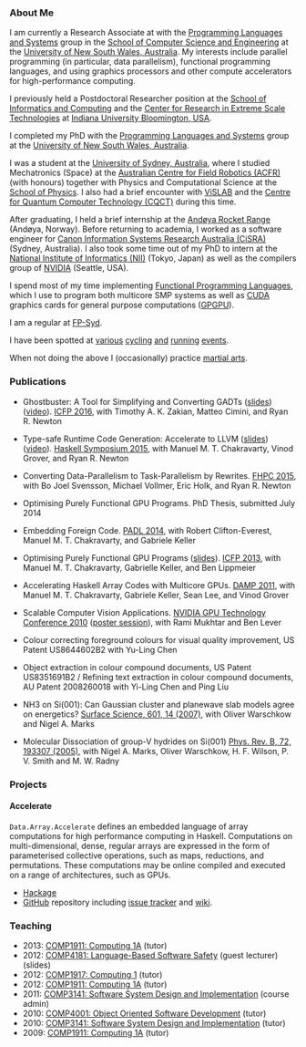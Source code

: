 ### About Me

I am currently a Research Associate at with the [Programming Languages and Systems](http://www.cse.unsw.edu.au/~pls/PLS/PLS.html) group in the [School of Computer Science and Engineering](http://www.cse.unsw.edu.au/) at the [University of New South Wales, Australia](http://www.unsw.edu.au/). My interests include parallel programming (in particular, data parallelism), functional programming languages, and using graphics processors and other compute accelerators for high-performance computing.

I previously held a Postdoctoral Researcher position at the [School of Informatics and Computing](http://www.soic.indiana.edu/) and the [Center for Research in Extreme Scale Technologies](https://www.crest.iu.edu/) at [Indiana University Bloomington, USA](http://iu.edu/).

I completed my PhD with the [Programming Languages and Systems](http://www.cse.unsw.edu.au/~pls/PLS/PLS.html) group at the [University of New South Wales, Australia](http://www.unsw.edu.au/).

I was a student at the [University of Sydney, Australia](http://www.usyd.edu.au/), where I studied Mechatronics (Space) at the [Australian Centre for Field Robotics (ACFR)](http://www.acfr.usyd.edu.au/) (with honours) together with Physics and Computational Science at the [School of Physics](http://www.physics.usyd.edu.au/). I also had a brief encounter with [ViSLAB](http://www.vislab.net/) and the [Centre for Quantum Computer Technology (CQCT)](http://www.cqc2t.org/) during this time.

After graduating, I held a brief internship at the [Andøya Rocket Range](http://www.rocketrange.no/) (Andøya, Norway). Before returning to academia, I worked as a software engineer for [Canon Information Systems Research Australia (CiSRA)](http://cisra.com.au/) (Sydney, Australia). I also took some time out of my PhD to intern at the [National Institute of Informatics (NII)](http://www.nii.ac.jp/) (Tokyo, Japan) as well as the compilers group of [NVIDIA](http://www.nvidia.com/page/home.html) (Seattle, USA).

I spend most of my time implementing [Functional Programming Languages](http://www.cs.nott.ac.uk/~pszgmh/faq.html), which I use to program both multicore SMP systems as well as [CUDA](http://www.nvidia.com/object/cuda_home_new.html) graphics cards for general purpose computations ([GPGPU](http://gpgpu.org/)).

I am a regular at [FP-Syd](http://fp-syd.ouroborus.net/).

I have been spotted at [various](http://www.bicyclenetwork.com.au/general/great-rides/20005/) [cycling](http://selfpropelled.com.au/event/mont-24/) [and](http://www.gongride.org.au/) [running](http://www.parkrun.com.au) [events](http://city2surf.com.au).

When not doing the above I (occasionally) practice [martial arts](https://www.facebook.com/MizongKungFu).


### Publications

 * Ghostbuster: A Tool for Simplifying and Converting GADTs ([slides](https://speakerdeck.com/tmcdonell/ghostbuster-a-tool-for-simplifying-and-converting-gadts)) ([video](https://youtu.be/rhuu-oD0W5U)).
   [ICFP 2016](http://conf.researchr.org/home/icfp-2016),
   with Timothy A. K. Zakian, Matteo Cimini, and Ryan R. Newton

 * Type-safe Runtime Code Generation: Accelerate to LLVM ([slides](https://speakerdeck.com/tmcdonell/type-safe-runtime-code-generation-accelerate-to-llvm)) ([video](https://www.youtube.com/watch?v=snXhXA5noVc)).
   [Haskell Symposium 2015](https://www.haskell.org/haskell-symposium/2015/),
   with Manuel M. T. Chakravarty, Vinod Grover, and Ryan R. Newton

 * Converting Data-Parallelism to Task-Parallelism by Rewrites.
   [FHPC 2015](https://sites.google.com/site/fhpcworkshops/),
   with Bo Joel Svensson, Michael Vollmer, Eric Holk, and Ryan R. Newton

 * Optimising Purely Functional GPU Programs.
   PhD Thesis, submitted July 2014

 * Embedding Foreign Code.
   [PADL 2014](http://www.ist.unomaha.edu/padl2014/),
   with Robert Clifton-Everest, Manuel M. T. Chakravarty, and Gabriele Keller

 * Optimising Purely Functional GPU Programs ([slides](https://speakerdeck.com/tmcdonell/optimising-purely-functional-gpu-programs)).
   [ICFP 2013](http://icfpconference.org/icfp2013),
   with Manuel M. T. Chakravarty, Gabrielle Keller, and Ben Lippmeier

 * Accelerating Haskell Array Codes with Multicore GPUs.
   [DAMP 2011](http://damp2011.cs.uchicago.edu/),
   with Manuel M. T. Chakravarty, Gabriele Keller, Sean Lee, and Vinod Grover

 * Scalable Computer Vision Applications.
   [NVIDIA GPU Technology Conference 2010](http://www.gputechconf.com/page/home.html) ([poster session](http://www.gputechconf.com/gtcnew/on-demand-gtc.php?searchByKeyword=&searchItems=&sessionTopic=&sessionEvent=2&sessionYear=2010&sessionFormat=5&submit=&select=+#593)),
   with Rami Mukhtar and Ben Lever

 * Colour correcting foreground colours for visual quality improvement, US Patent US8644602B2
   with Yu-Ling Chen

 * Object extraction in colour compound documents, US Patent US8351691B2 / Refining text extraction in colour compound documents, AU Patent 2008260018
   with Yi-Ling Chen and Ping Liu

 * NH3 on Si(001): Can Gaussian cluster and planewave slab models agree on energetics?
   [Surface Science, 601, 14 (2007)](http://dx.doi.org/10.1016/j.susc.2007.05.017),
   with Oliver Warschkow and Nigel A. Marks

 * Molecular Dissociation of group-V hydrides on Si(001)
   [Phys. Rev. B, 72, 193307 (2005)](http://dx.doi.org/10.1103/PhysRevB.72.193307),
   with Nigel A. Marks, Oliver Warschkow, H. F. Wilson, P. V. Smith and M. W. Radny

### Projects

#### Accelerate

`Data.Array.Accelerate` defines an embedded language of array computations for high performance computing in Haskell. Computations on multi-dimensional, dense, regular arrays are expressed in the form of parameterised collective operations, such as maps, reductions, and permutations. These computations may be online compiled and executed on a range of architectures, such as GPUs.

 * [Hackage](http://hackage.haskell.org/package/accelerate)
 * [GitHub](https://github.com/AccelerateHS) repository including [issue tracker](https://github.com/AccelerateHS/accelerate/issues) and [wiki](https://github.com/AccelerateHS/accelerate/wiki).


### Teaching

 * 2013: [COMP1911: Computing 1A](http://www.cse.unsw.edu.au/~cs1911/) (tutor)
 * 2012: [COMP4181: Language-Based Software Safety](http://www.cse.unsw.edu.au/~cs4181/) (guest lecturer) (slides)
 * 2012: [COMP1917: Computing 1](http://www.cse.unsw.edu.au/~cs1917/) (tutor)
 * 2012: [COMP1911: Computing 1A](http://www.cse.unsw.edu.au/~cs1911/) (tutor)
 * 2011: [COMP3141: Software System Design and Implementation](http://www.cse.unsw.edu.au/~cs3141/) (course admin)
 * 2010: [COMP4001: Object Oriented Software Development](http://www.cse.unsw.edu.au/~cs4001/) (tutor)
 * 2010: [COMP3141: Software System Design and Implementation](http://www.cse.unsw.edu.au/~cs3141/) (tutor)
 * 2009: [COMP1911: Computing 1A](http://www.cse.unsw.edu.au/~cs1911/) (tutor)

